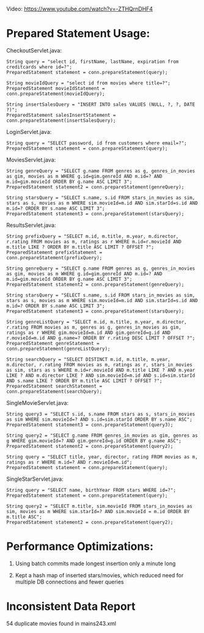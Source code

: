 Video: https://www.youtube.com/watch?v=-ZTHQrnDHF4

# Prepared Statement Usage:
    
CheckoutServlet.java:

    String query = "select id, firstName, lastName, expiration from creditcards where id=?";
    PreparedStatement statement = conn.prepareStatement(query);

    String movieIdQuery = "select id from movies where title=?";
    PreparedStatement movieIdStatement = conn.prepareStatement(movieIdQuery);

    String insertSalesQuery = "INSERT INTO sales VALUES (NULL, ?, ?, DATE ?)";
    PreparedStatement salesInsertStatement = conn.prepareStatement(insertSalesQuery);


LoginServlet.java:
           
    String query = "SELECT password, id from customers where email=?";
    PreparedStatement statement = conn.prepareStatement(query);

            
MoviesServlet.java:

    String genreQuery = "SELECT g.name FROM genres as g, genres_in_movies as gim, movies as m WHERE g.id=gim.genreId AND m.id=? AND m.id=gim.movieId ORDER BY g.name ASC LIMIT 3";
    PreparedStatement statement2 = conn.prepareStatement(genreQuery);

    String starsQuery = "SELECT s.name, s.id FROM stars_in_movies as sim, stars as s, movies as m WHERE sim.movieId=m.id AND sim.starId=s.id AND m.id=? ORDER BY s.name ASC LIMIT 3";
    PreparedStatement statement3 = conn.prepareStatement(starsQuery);


ResultsServlet.java:

    String prefixQuery = "SELECT m.id, m.title, m.year, m.director, r.rating FROM movies as m, ratings as r WHERE m.id=r.movieId AND m.title LIKE ? ORDER BY m.title ASC LIMIT ? OFFSET ?";
    PreparedStatement prefixStatement = conn.prepareStatement(prefixQuery);

    String genreQuery = "SELECT g.name FROM genres as g, genres_in_movies as gim, movies as m WHERE g.id=gim.genreId AND m.id=? AND m.id=gim.movieId ORDER BY g.name ASC LIMIT 3";
    PreparedStatement statement2 = conn.prepareStatement(genreQuery);

    String starsQuery = "SELECT s.name, s.id FROM stars_in_movies as sim, stars as s, movies as m WHERE sim.movieId=m.id AND sim.starId=s.id AND m.id=? ORDER BY s.name ASC LIMIT 3";
    PreparedStatement statement3 = conn.prepareStatement(starsQuery);

    String genreListQuery = "SELECT m.id, m.title, m.year, m.director, r.rating FROM movies as m, genres as g, genres_in_movies as gim, ratings as r WHERE gim.movieId=m.id AND gim.genreId=g.id AND r.movieId=m.id AND g.name=? ORDER BY r.rating DESC LIMIT ? OFFSET ?";
    PreparedStatement genreStatement = conn.prepareStatement(genreListQuery);
    
    String searchQuery = "SELECT DISTINCT m.id, m.title, m.year, m.director, r.rating FROM movies as m, ratings as r, stars_in_movies as sim, stars as s WHERE m.id=r.movieId AND m.title LIKE ? AND m.year LIKE ? AND m.director LIKE ? AND sim.movieId=m.id AND s.id=sim.starId AND s.name LIKE ? ORDER BY m.title ASC LIMIT ? OFFSET ?";
    PreparedStatement searchStatement = conn.prepareStatement(searchQuery);


SingleMovieServlet.java:

    String query3 = "SELECT s.id, s.name FROM stars as s, stars_in_movies as sim WHERE sim.movieId=? AND s.id=sim.starId ORDER BY s.name ASC";
    PreparedStatement statement3 = conn.prepareStatement(query3);

    String query2 = "SELECT g.name FROM genres_in_movies as gim, genres as g WHERE gim.movieId=? AND gim.genreId=g.id ORDER BY g.name ASC";
    PreparedStatement statement2 = conn.prepareStatement(query2);

    String query = "SELECT title, year, director, rating FROM movies as m, ratings as r WHERE m.id=? AND r.movieId=m.id";
    PreparedStatement statement = conn.prepareStatement(query);


SingleStarServlet.java:

    String query = "SELECT name, birthYear FROM stars WHERE id=?";
    PreparedStatement statement = conn.prepareStatement(query);
    
    String query2 = "SELECT m.title, sim.movieId FROM stars_in_movies as sim, movies as m WHERE sim.starId=? AND sim.movieId = m.id ORDER BY m.title ASC";
    PreparedStatement statement2 = conn.prepareStatement(query2);



# Performance Optimizations:
 1. Using batch commits made longest insertion only a minute long  

 2. Kept a hash map of inserted stars/movies, which reduced need for multiple DB connections
 and fewer queries


# Inconsistent Data Report
 54 duplicate movies found in mains243.xml
 